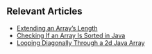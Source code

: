 ## Relevant Articles

- [Extending an Array’s Length](https://www.baeldung.com/java-array-add-element-at-the-end)
- [Checking If an Array Is Sorted in Java](https://www.baeldung.com/java-check-sorted-array)
- [Looping Diagonally Through a 2d Java Array](https://www.baeldung.com/java-loop-diagonal-array)
